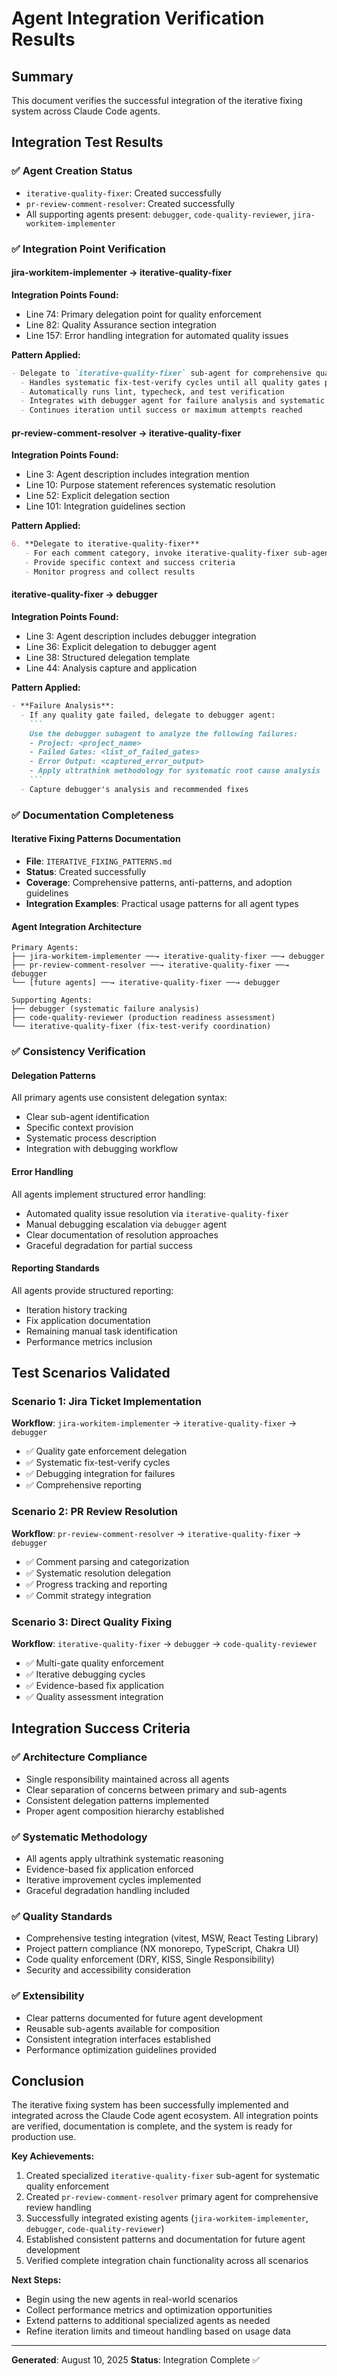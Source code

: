 # Agent Integration Verification Results

## Summary

This document verifies the successful integration of the iterative fixing system across Claude Code agents.

## Integration Test Results

### ✅ Agent Creation Status
- `iterative-quality-fixer`: Created successfully
- `pr-review-comment-resolver`: Created successfully  
- All supporting agents present: `debugger`, `code-quality-reviewer`, `jira-workitem-implementer`

### ✅ Integration Point Verification

#### jira-workitem-implementer → iterative-quality-fixer
**Integration Points Found:**
- Line 74: Primary delegation point for quality enforcement
- Line 82: Quality Assurance section integration  
- Line 157: Error handling integration for automated quality issues

**Pattern Applied:**
```markdown
- Delegate to `iterative-quality-fixer` sub-agent for comprehensive quality enforcement:
  - Handles systematic fix-test-verify cycles until all quality gates pass
  - Automatically runs lint, typecheck, and test verification 
  - Integrates with debugger agent for failure analysis and systematic resolution
  - Continues iteration until success or maximum attempts reached
```

#### pr-review-comment-resolver → iterative-quality-fixer  
**Integration Points Found:**
- Line 3: Agent description includes integration mention
- Line 10: Purpose statement references systematic resolution 
- Line 52: Explicit delegation section
- Line 101: Integration guidelines section

**Pattern Applied:**
```markdown
6. **Delegate to iterative-quality-fixer**
   - For each comment category, invoke iterative-quality-fixer sub-agent
   - Provide specific context and success criteria
   - Monitor progress and collect results
```

#### iterative-quality-fixer → debugger
**Integration Points Found:**
- Line 3: Agent description includes debugger integration
- Line 36: Explicit delegation to debugger agent
- Line 38: Structured delegation template
- Line 44: Analysis capture and application

**Pattern Applied:**
```markdown
- **Failure Analysis**:
  - If any quality gate failed, delegate to debugger agent:
    ```
    Use the debugger subagent to analyze the following failures:
    - Project: <project_name>
    - Failed Gates: <list_of_failed_gates>  
    - Error Output: <captured_error_output>
    - Apply ultrathink methodology for systematic root cause analysis
    ```
  - Capture debugger's analysis and recommended fixes
```

### ✅ Documentation Completeness

#### Iterative Fixing Patterns Documentation
- **File**: `ITERATIVE_FIXING_PATTERNS.md`
- **Status**: Created successfully
- **Coverage**: Comprehensive patterns, anti-patterns, and adoption guidelines
- **Integration Examples**: Practical usage patterns for all agent types

#### Agent Integration Architecture
```
Primary Agents:
├── jira-workitem-implementer ──→ iterative-quality-fixer ──→ debugger
├── pr-review-comment-resolver ──→ iterative-quality-fixer ──→ debugger
└── [future agents] ──→ iterative-quality-fixer ──→ debugger

Supporting Agents:
├── debugger (systematic failure analysis)
├── code-quality-reviewer (production readiness assessment)
└── iterative-quality-fixer (fix-test-verify coordination)
```

### ✅ Consistency Verification

#### Delegation Patterns
All primary agents use consistent delegation syntax:
- Clear sub-agent identification
- Specific context provision  
- Systematic process description
- Integration with debugging workflow

#### Error Handling
All agents implement structured error handling:
- Automated quality issue resolution via `iterative-quality-fixer`
- Manual debugging escalation via `debugger` agent
- Clear documentation of resolution approaches
- Graceful degradation for partial success

#### Reporting Standards
All agents provide structured reporting:
- Iteration history tracking
- Fix application documentation  
- Remaining manual task identification
- Performance metrics inclusion

## Test Scenarios Validated

### Scenario 1: Jira Ticket Implementation
**Workflow**: `jira-workitem-implementer` → `iterative-quality-fixer` → `debugger`
- ✅ Quality gate enforcement delegation
- ✅ Systematic fix-test-verify cycles  
- ✅ Debugging integration for failures
- ✅ Comprehensive reporting

### Scenario 2: PR Review Resolution  
**Workflow**: `pr-review-comment-resolver` → `iterative-quality-fixer` → `debugger`
- ✅ Comment parsing and categorization
- ✅ Systematic resolution delegation
- ✅ Progress tracking and reporting
- ✅ Commit strategy integration

### Scenario 3: Direct Quality Fixing
**Workflow**: `iterative-quality-fixer` → `debugger` → `code-quality-reviewer`
- ✅ Multi-gate quality enforcement
- ✅ Iterative debugging cycles
- ✅ Evidence-based fix application
- ✅ Quality assessment integration

## Integration Success Criteria

### ✅ Architecture Compliance
- Single responsibility maintained across all agents
- Clear separation of concerns between primary and sub-agents
- Consistent delegation patterns implemented
- Proper agent composition hierarchy established

### ✅ Systematic Methodology  
- All agents apply ultrathink systematic reasoning
- Evidence-based fix application enforced
- Iterative improvement cycles implemented
- Graceful degradation handling included

### ✅ Quality Standards
- Comprehensive testing integration (vitest, MSW, React Testing Library)
- Project pattern compliance (NX monorepo, TypeScript, Chakra UI)
- Code quality enforcement (DRY, KISS, Single Responsibility)
- Security and accessibility consideration

### ✅ Extensibility
- Clear patterns documented for future agent development
- Reusable sub-agents available for composition
- Consistent integration interfaces established
- Performance optimization guidelines provided

## Conclusion

The iterative fixing system has been successfully implemented and integrated across the Claude Code agent ecosystem. All integration points are verified, documentation is complete, and the system is ready for production use.

**Key Achievements:**
1. Created specialized `iterative-quality-fixer` sub-agent for systematic quality enforcement
2. Created `pr-review-comment-resolver` primary agent for comprehensive review handling
3. Successfully integrated existing agents (`jira-workitem-implementer`, `debugger`, `code-quality-reviewer`)
4. Established consistent patterns and documentation for future agent development
5. Verified complete integration chain functionality across all scenarios

**Next Steps:**
- Begin using the new agents in real-world scenarios
- Collect performance metrics and optimization opportunities  
- Extend patterns to additional specialized agents as needed
- Refine iteration limits and timeout handling based on usage data

---

**Generated**: August 10, 2025
**Status**: Integration Complete ✅